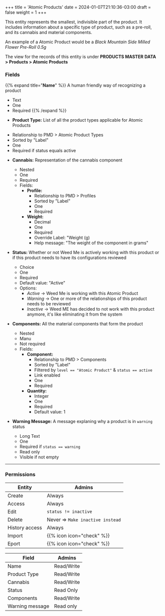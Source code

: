 +++
title = 'Atomic Products'
date = 2024-01-07T21:10:36-03:00
draft = false
weight = 1
+++

This entity represents the smallest, indivisible part of the product.
It includes information about a specific type of product, such as a 
pre-roll, and its cannabis and material components.

An example of a Atomic Product would be a *Black Mountain Side Milled*
*Flower Pre-Roll 0.5g*

The view for the records of this entity is under **PRODUCTS MASTER**
**DATA > Products > Atomic Products**

### Fields

{{% expand title="**Name**" %}}
A human friendly way of recognizing a product   
- Text
- One
- Required
{{% /expand %}}

* **Product Type:** 
List of all the product types applicable for Atomic Products
- Relationship to PMD > Atomic Product Types
- Sorted by "Label"
- One
- Required if status equals active
    
* **Cannabis:** Representation of the cannabis component
    - Nested
    - One
    - Required
    - Fields: 
        * **Profile:** 
            - Relationship to PMD > Profiles
            - Sorted by "Label"
            - One
            - Required
        * **Weight:**
            - Decimal
            - One
            - Required
            - Override Label: "Weight (g)
            - Help message: "The weight of the component in grams"

* **Status:** Whether or not Weed Me is actively working with this
product or if this product needs to have its configurations reviewed
    - Choice
    - One
    - Required
    - Default value: "Active"
    - Options:
        - *Active* -> Weed Me is working with this Atomic Product
        - *Warning* -> One or more of the relationships of this 
        product needs to be reviewed
        - *Inactive* -> Weed ME has decided to not work with this 
        product anymore, it's like eliminating it from the system

* **Components:** All the material components that form the product
    - Nested
    - Manu
    - Not required
    - Fields: 
        * **Component:** 
            - Relationship to PMD > Components
            - Sorted by "Label"
            - Filtered by `level == "Atomic Product"` & `status == active`
            - Link enabled
            - One
            - Required
        * **Quantity:**
            - Integer
            - One
            - Required
            - Default value: 1

* **Warning Message:** A message explaning why a product is in 
`warning` status
    - Long Text
    - One
    - Required if `status == warning`
    - Read only
    - Visible if not empty
---

### Permissions

| Entity | Admins |
| --- | --- |
| Create | Always |
| Access | Always |
| Edit | `status != inactive` |
| Delete | Never => `Make inactive instead` |
| History access | Always |
| Import | {{% icon icon="check" %}} |
| Eport | {{% icon icon="check" %}} |


| Field | Admins |
| --- | --- |
| Name | Read/Write |
| Product Type | Read/Write |
| Cannabis | Read/Write |
| Status | Read Only |
| Components | Read/Write |
| Warning message | Read only |

